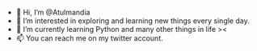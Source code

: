 - 👋 Hi, I’m @Atulmandia
- 👀 I’m interested in exploring and learning new things every single day.
- 🌱 I’m currently learning Python and many other things in life ><
- 📫 You can reach me on my twitter account.

<!---
Atulmandia/Atulmandia is a ✨ special ✨ repository because its `README.md` (this file) appears on your GitHub profile.
You can click the Preview link to take a look at your changes.
--->
